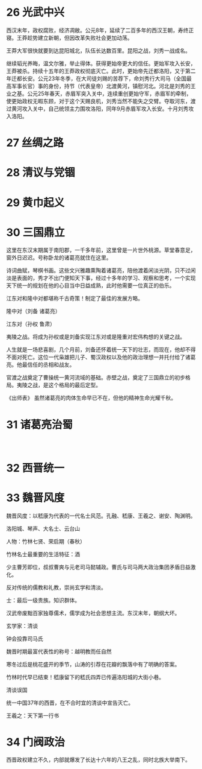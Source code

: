 # 26 光武中兴

西汉末年，政权腐败，经济凋敝。公元8年，延续了二百多年的西汉王朝，寿终正寝。王莽趁势建立新朝，但因改革失败社会更加动荡。

王莽大军很快就要到达昆阳城北，队伍长达数百里。昆阳之战，刘秀一战成名。

继续韬光养晦，温文尔雅，举止得体。获得更始帝更大的信任。更始军攻入长安，王莽被杀。持续十五年的王莽政权彻底灭亡。此时，更始帝先迁都洛阳，又于第二年迁都长安。公元23年冬季，在大司徒刘赐的苦荐下，命刘秀行大司马（全国最高军事长官）事的身份，持节（代表皇帝）北渡黄河，镇慰河北。河北是刘秀的王业之基。公元25年春天，赤眉军突入关中，连续重创更始守军，赤眉军的牵制，使更始政权无暇东顾，对于这个天赐良机，刘秀当然不能失之交臂。夺取河东，渡过黄河攻入关中，自己统领主力围攻洛阳，同年9月赤眉军攻入长安。十月刘秀攻入洛阳。









# 27 丝绸之路

# 28 清议与党锢

# 29 黄巾起义











# 30 三国鼎立

这里在东汉末期属于南阳郡，一千多年前，这里曾是一片世外桃源。草堂春意足，窗外日迟迟。号称卧龙的诸葛亮就住在这里。

诗词曲赋，琴棋书画。这些文兴雅趣熏陶着诸葛亮，陪他渡着闲淡光阴，只不过闲淡是表面的，秀才不出门便知天下事，经过十多年的学习、观察和思考，一个实现天下统一的规划在他的心目当中日益成熟，此时他需要一位真正的伯乐。 

江东对和隆中对都堪称千古奇策！制定了最佳的发展方略。

隆中对（刘备 诸葛亮）

江东对（孙权 鲁肃）

夷陵之战。将成为孙权或是刘备实现江东对或是隆重对宏伟构想的关键之战。

人生就是一场悲喜剧，几个月前，刘备还怀着统一天下的壮志，而现在，他却不得不面对死亡。这位一代枭雄把儿子、蜀汉政权以及他的政治理想一并托付给了诸葛亮。他最信任的丞相和战友。

官渡之战奠定了曹操统一黄河流域的基础。赤壁之战，奠定了三国鼎立的初步格局。夷陵之战，是这个格局的最后定型。

《出师表》 虽然诸葛亮的肉体生命早已不在，但他的精神生命光耀千秋。



# 31 诸葛亮治蜀

​       





# 32 西晋统一

# 33 魏晋风度

魏晋风度：以嵇康为代表的一代名士风范。孔融、嵇康、王羲之、谢安、陶渊明。

洛阳城、琴声、大名士、云台山

人物：竹林七贤、荣启期（春秋）

竹林名士最重要的生活特征：酒



少主曹芳即位，叔叔曹爽与元老司马懿辅政。曹氏与司马两大政治集团矛盾日益激化。

反对传统的儒教和礼教，崇尚玄学和清淡。



士：最后一级贵族。知识群体。

汉武帝废黜百家独尊儒术，儒学成为社会思想主流。东汉末年，朝纲大坏。

玄学家：清谈

钟会投靠司马氏

魏晋时期最富代表性的称号：越明教而任自然



寒冬过后是桃花盛开的季节，山涛的引荐在花瓣的飘落中有了明确的答案。

竹林时代早已结束！嵇康留下的嵇氏四弄已传遍洛阳城的大街小巷。



清谈误国

统一中国37年的西晋，在不合时宜的清谈中宣告灭亡。

王羲之：天下第一行书





# 34 门阀政治

西晋政权建立不久，内部就爆发了长达十六年的八王之乱，同时北族大举南下。



























